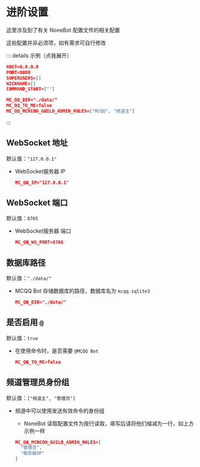 # 进阶设置

这里涉及到了有关 NoneBot 配置文件的相关配置

这些配置并非必须项，如有需求可自行修改

::: details 示例（点我展开）

```json {7-8}
HOST=0.0.0.0
PORT=8080
SUPERUSERS=[]
NICKNAME=[]
COMMAND_START=[""]

MC_QQ_DIR="./data/"
MC_QQ_TO_ME=false
MC_QQ_MCRCON_GUILD_ADMIN_ROLES=["MCQQ", "频道主"]
```

:::

## WebSocket 地址

默认值：`"127.0.0.1"`

- WebSocket服务器 IP

  ```json {7-8}
  MC_QQ_IP="127.0.0.1"
  ```

## WebSocket 端口

默认值：`8765`

- WebSocket服务器 端口

  ```json {7-8}
  MC_QQ_WS_PORT=8765
  ```

## 数据库路径

默认值：`"./data/"`

- MCQQ Bot 存储数据库的路径，数据库名为 `mcqq.sqlite3`

  ```json {7-8}
  MC_QQ_DIR="./data/"
  ```

## 是否启用 `@`

默认值：`true`

- 在使用命令时，是否需要 `@MCQQ Bot`

  ```json {7-8}
  MC_QQ_TO_ME=false
  ```


## 频道管理员身份组

默认值：`["频道主", "管理员"]`

- 频道中可以使用发送有效命令的身份组
  - NoneBot 读取配置文件为按行读取，填写后请将他们缩减为一行，如上方示例一样

  ```json {7-8}
  MC_QQ_MCRCON_GUILD_ADMIN_ROLES=[
    "管理员",
    "服务器OP"
  ]
  ```



